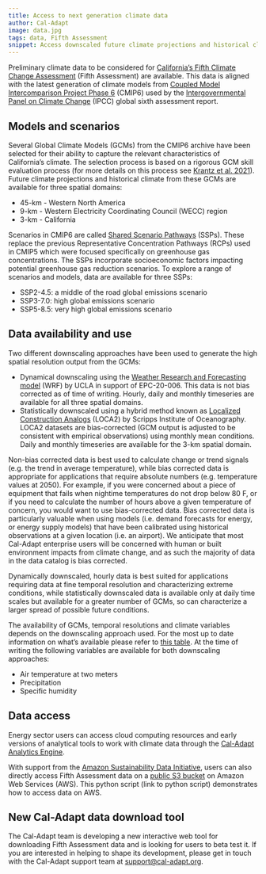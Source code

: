 ```yaml
---
title: Access to next generation climate data
author: Cal-Adapt
image: data.jpg
tags: data, Fifth Assessment
snippet: Access downscaled future climate projections and historical climate for models & scenarios at three spatial domains.
---
```


Preliminary climate data to be considered for <a href="https://opr.ca.gov/climate/icarp/climate-assessment/" target="_blank">California’s Fifth Climate Change Assessment</a> (Fifth Assessment) are available. This data is aligned with the latest generation of climate models from <a href="https://www.wcrp-climate.org/wgcm-cmip/wgcm-cmip6" target="_blank">Coupled Model Intercomparison Project Phase 6</a> (CMIP6) used by the <a href="https://www.ipcc.ch/assessment-report/ar6/" target="_blank">Intergovernmental Panel on Climate Change</a> (IPCC) global sixth assessment report.

## Models and scenarios

Several Global Climate Models (GCMs) from the CMIP6 archive have been selected for their ability to capture the relevant characteristics of California’s climate. The selection process is based on a rigorous GCM skill evaluation process (for more details on this process see <a href="https://www.energy.ca.gov/sites/default/files/2022-09/20220907_CDAWG_MemoEvaluating_GCMs_EPC-20-006_Nov2021-ADA.pdf" target="_blank">Krantz et al. 2021</a>). Future climate projections and historical climate from these GCMs are available for three spatial domains:
- 45-km - Western North America
- 9-km  - Western Electricity Coordinating Council (WECC) region
- 3-km  - California

Scenarios in CMIP6 are called <a href="https://www.carbonbrief.org/explainer-how-shared-socioeconomic-pathways-explore-future-climate-change/" target="_blank">Shared Scenario Pathways</a> (SSPs). These replace the previous Representative Concentration Pathways (RCPs) used in CMIP5 which were focused specifically on greenhouse gas concentrations. The SSPs incorporate socioeconomic factors impacting potential greenhouse gas reduction scenarios. To explore a range of scenarios and models, data are available for three SSPs:
- SSP2-4.5: a middle of the road global emissions scenario
- SSP3-7.0: high global emissions scenario
- SSP5-8.5: very high global emissions scenario

## Data availability and use

Two different downscaling approaches have been used to generate the high spatial resolution output from the GCMs:
- Dynamical downscaling using the <a href="https://ral.ucar.edu/nsap/climate-modeling-and-downscaling" target="_blank">Weather Research and Forecasting model</a> (WRF) by UCLA in support of EPC-20-006. This data is not bias corrected as of time of writing. Hourly, daily and monthly timeseries are available for all three spatial domains.
- Statistically downscaled using a hybrid method known as <a href="https://loca.ucsd.edu/" target="_blank">Localized Construction Analogs</a> (LOCA2) by Scripps Institute of Oceanography. LOCA2 datasets are bias-corrected (GCM output is adjusted to be consistent with empirical observations) using monthly mean conditions. Daily and monthly timeseries are available for the 3-km spatial domain.

Non-bias corrected data is best used to calculate change or trend signals (e.g. the trend in average temperature), while bias corrected data is appropriate for applications that require absolute numbers (e.g. temperature values at 2050). For example, if you were concerned about a piece of equipment that fails when nightime temperatures do not drop below 80 F, or if you need to calculate the number of hours above a given temperature of concern, you would want to use bias-corrected data.  Bias corrected data is particularly valuable when using models (i.e. demand forecasts for energy, or energy supply models) that have been calibrated using historical observations at a given location (i.e. an airport).  We anticipate that most Cal-Adapt enterprise users will be concerned with human or built environment impacts from climate change, and as such the majority of data in the data catalog is bias corrected.

Dynamically downscaled, hourly data is best suited for applications requiring data at fine temporal resolution and characterizing extreme conditions, while statistically downscaled data is available only at daily time scales but available for a greater number of GCMs, so can characterize a larger spread of possible future conditions.

The availability of GCMs, temporal resolutions and climate variables depends on the downscaling approach used. For the most up to date information on what’s available please refer to <a href="https://github.com/cal-adapt/climakitae/blob/main/climakitae/data/variable_descriptions.csv" target="_blank">this table</a>.  At the time of writing the following variables are available for both downscaling approaches:
- Air temperature at two meters
- Precipitation
- Specific humidity

## Data access

Energy sector users can access cloud computing resources and early versions of analytical tools to work with climate data through the <a href="https://analytics.cal-adapt.org/" target="_blank">Cal-Adapt Analytics Engine</a>. 

With support from the <a href="https://sustainability.aboutamazon.com/environment/the-cloud/amazon-sustainability-data-initiative" target="_blank">Amazon Sustainability Data Initiative</a>, users can also directly access Fifth Assessment data on a <a href="https://cadcat.s3.amazonaws.com/index.html" target="_blank">public S3 bucket</a> on Amazon Web Services (AWS). This python script (link to python script) demonstrates how to access data on AWS.

## New Cal-Adapt data download tool

The Cal-Adapt team is developing a new interactive web tool for downloading Fifth Assessment data and is looking for users to beta test it. If you are interested in helping to shape its development, please get in touch with the Cal-Adapt support team at support@cal-adapt.org.